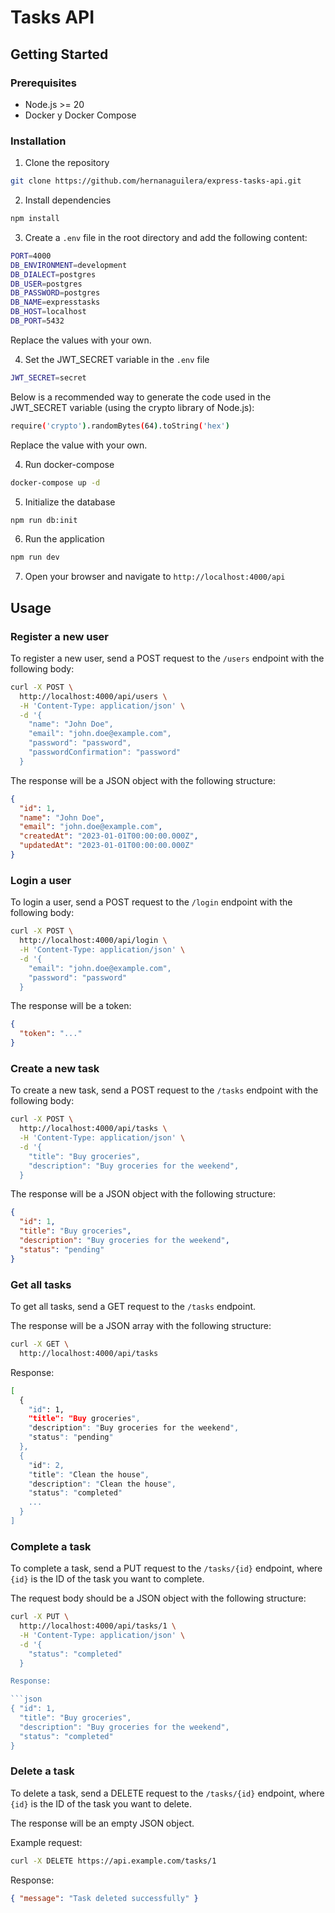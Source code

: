 # Tasks API

## Getting Started

### Prerequisites

- Node.js >= 20
- Docker y Docker Compose

### Installation

1. Clone the repository

```bash
git clone https://github.com/hernanaguilera/express-tasks-api.git
```

2. Install dependencies

```bash
npm install
```

3. Create a `.env` file in the root directory and add the following content:

```bash
PORT=4000
DB_ENVIRONMENT=development
DB_DIALECT=postgres
DB_USER=postgres
DB_PASSWORD=postgres
DB_NAME=expresstasks
DB_HOST=localhost
DB_PORT=5432
```

Replace the values with your own.

4. Set the JWT_SECRET variable in the `.env` file

```bash
JWT_SECRET=secret
```

Below is a recommended way to generate the code used in the JWT_SECRET variable (using the crypto library of Node.js):

```bash
require('crypto').randomBytes(64).toString('hex')
```

Replace the value with your own.

4. Run docker-compose

```bash
docker-compose up -d
```

5. Initialize the database

```bash
npm run db:init
```

6. Run the application

```bash
npm run dev
```

7. Open your browser and navigate to `http://localhost:4000/api`

## Usage

### Register a new user

To register a new user, send a POST request to the `/users` endpoint with the following body:

```bash
curl -X POST \
  http://localhost:4000/api/users \
  -H 'Content-Type: application/json' \
  -d '{
    "name": "John Doe",
    "email": "john.doe@example.com",
    "password": "password",
    "passwordConfirmation": "password"
  }
```

The response will be a JSON object with the following structure:

```json
{
  "id": 1,
  "name": "John Doe",
  "email": "john.doe@example.com",
  "createdAt": "2023-01-01T00:00:00.000Z",
  "updatedAt": "2023-01-01T00:00:00.000Z"
}
```

### Login a user

To login a user, send a POST request to the `/login` endpoint with the following body:

```bash
curl -X POST \
  http://localhost:4000/api/login \
  -H 'Content-Type: application/json' \
  -d '{
    "email": "john.doe@example.com",
    "password": "password"
  }
```

The response will be a token:

```json
{
  "token": "..."
}
```

### Create a new task

To create a new task, send a POST request to the `/tasks` endpoint with the following body:

```bash
curl -X POST \
  http://localhost:4000/api/tasks \
  -H 'Content-Type: application/json' \
  -d '{
    "title": "Buy groceries",
    "description": "Buy groceries for the weekend",
  }
```

The response will be a JSON object with the following structure:

```json
{
  "id": 1,
  "title": "Buy groceries",
  "description": "Buy groceries for the weekend",
  "status": "pending"
}
```

### Get all tasks

To get all tasks, send a GET request to the `/tasks` endpoint.

The response will be a JSON array with the following structure:

```bash
curl -X GET \
  http://localhost:4000/api/tasks
```

Response:

```bash
[
  {
    "id": 1,
    "title": "Buy groceries",
    "description": "Buy groceries for the weekend",
    "status": "pending"
  },
  {
    "id": 2,
    "title": "Clean the house",
    "description": "Clean the house",
    "status": "completed"
    ...
  }
]
```

### Complete a task

To complete a task, send a PUT request to the `/tasks/{id}` endpoint, where `{id}` is the ID of the task you want to complete.

The request body should be a JSON object with the following structure:

````bash
curl -X PUT \
  http://localhost:4000/api/tasks/1 \
  -H 'Content-Type: application/json' \
  -d '{
    "status": "completed"
  }

Response:

```json
{ "id": 1,
  "title": "Buy groceries",
  "description": "Buy groceries for the weekend",
  "status": "completed"
}
````

### Delete a task

To delete a task, send a DELETE request to the `/tasks/{id}` endpoint, where `{id}` is the ID of the task you want to delete.

The response will be an empty JSON object.

Example request:

```bash
curl -X DELETE https://api.example.com/tasks/1
```

Response:

```json
{ "message": "Task deleted successfully" }
```
